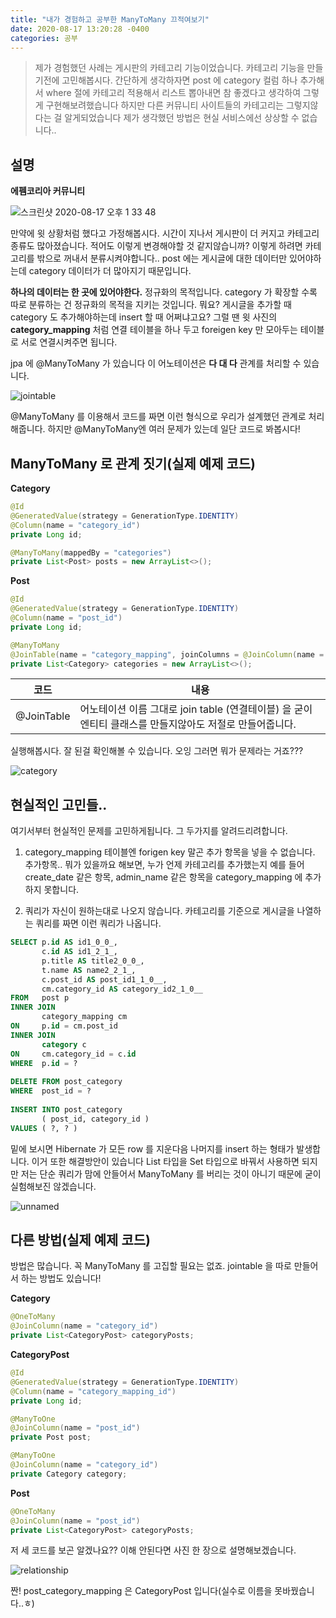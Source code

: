```yaml
---
title: "내가 경험하고 공부한 ManyToMany 끄적여보기"     
date: 2020-08-17 13:20:28 -0400
categories: 공부
---
```


>제가 경험했던 사례는 게시판의 카테고리 기능이었습니다. 카테고리 기능을 만들기전에 고민해봅시다. 간단하게 생각하자면 post 에 category 컬럼 하나 추가해서 
where 절에 카테고리 적용해서 리스트 뽑아내면 참 좋겠다고 생각하여 그렇게 구현해보려했습니다 하지만 다른 커뮤니티 사이트들의 카테고리는 그렇지않다는 걸 알게되었습니다
제가 생각했던 방법은 현실 서비스에선 상상할 수 없습니다..

## 설명

**에펨코리아 커뮤니티**

![스크린샷 2020-08-17 오후 1 33 48](https://user-images.githubusercontent.com/45488643/90357574-686a5b80-e08e-11ea-8c25-b3b96e4dda20.png)

만약에 윗 상황처럼 했다고 가정해봅시다. 시간이 지나서 게시판이 더 커지고 카테고리 종류도 많아졌습니다.
적어도 이렇게 변경해야할 것 같지않습니까? 이렇게 하려면 카테고리를 밖으로 꺼내서 분류시켜야합니다.. post 에는 게시글에 대한 
데이터만 있어야하는데 category 데이터가 더 많아지기 때문입니다.

**하나의 데이터는 한 곳에 있어야한다.** 정규화의 목적입니다. category 가 확장할 수록 따로 분류하는 건 정규화의 목적을 지키는 것입니다.
뭐요? 게시글을 추가할 때 category 도 추가해야하는데 insert 할 때 어쩌냐고요? 그럴 땐 윗 사진의 **category_mapping** 처럼 연결 테이블을 하나 두고 
foreigen key 만 모아두는 테이블로 서로 연결시켜주면 됩니다.

jpa 에 @ManyToMany 가 있습니다 이 어노테이션은 **다 대 다** 관계를 처리할 수 있습니다.

![jointable](https://user-images.githubusercontent.com/45488643/90357196-12e17f00-e08d-11ea-8871-a61482355549.png)

@ManyToMany 를 이용해서 코드를 짜면 이런 형식으로 우리가 설계했던 관계로 처리해줍니다. 하지만 @ManyToMany엔 여러 문제가 있는데 일단 코드로 봐봅시다!

## ManyToMany 로 관계 짓기(실제 예제 코드)

**Category**
```java
@Id
@GeneratedValue(strategy = GenerationType.IDENTITY)
@Column(name = "category_id")
private Long id;

@ManyToMany(mappedBy = "categories")
private List<Post> posts = new ArrayList<>();
```

**Post**
```java
@Id
@GeneratedValue(strategy = GenerationType.IDENTITY)
@Column(name = "post_id")
private Long id;

@ManyToMany
@JoinTable(name = "category_mapping", joinColumns = @JoinColumn(name = "post_id"), inverseJoinColumns = @JoinColumn(name = "category_id"))
private List<Category> categories = new ArrayList<>();
```

|코드|내용|
|------|---|
|@JoinTable|어노테이션 이름 그대로 join table (연결테이블) 을 굳이 엔티티 클래스를 만들지않아도 저절로 만들어줍니다.|

실행해봅시다. 잘 된걸 확인해볼 수 있습니다. 오잉 그러면 뭐가 문제라는 거죠???

![category](https://user-images.githubusercontent.com/45488643/90359010-b2554080-e092-11ea-8e7b-5ffa60173d26.png)

## 현실적인 고민들..

여기서부터 현실적인 문제를 고민하게됩니다. 그 두가지를 알려드리려합니다.

1. category_mapping 테이블엔 forigen key 말곤 추가 항목을 넣을 수 없습니다. 추가항목..
뭐가 있을까요 해보면, 누가 언제 카테고리를 추가했는지 예를 들어 create_date 같은 항목,
admin_name 같은 항목을 category_mapping 에 추가하지 못합니다.

2. 쿼리가 자신이 원하는대로 나오지 않습니다. 카테고리를 기준으로 게시글을 나열하는 쿼리를 짜면
이런 쿼리가 나옵니다.

```sql
SELECT p.id AS id1_0_0_,
       c.id AS id1_2_1_,
       p.title AS title2_0_0_,
       t.name AS name2_2_1_,
       c.post_id AS post_id1_1_0__,
       cm.category_id AS category_id2_1_0__
FROM   post p
INNER JOIN
       category_mapping cm
ON     p.id = cm.post_id
INNER JOIN
       category c
ON     cm.category_id = c.id
WHERE  p.id = ?
 
DELETE FROM post_category
WHERE  post_id = ?
 
INSERT INTO post_category
       ( post_id, category_id )
VALUES ( ?, ? )
```
밑에 보시면 Hibernate 가 모든 row 를 지운다음 나머지를 insert 하는 형태가 발생합니다.
이거 또한 해결방안이 있습니다 List 타입을 Set 타입으로 바꿔서 사용하면 되지만 저는 단순 쿼리가 맘에 안들어서
ManyToMany 를 버리는 것이 아니기 때문에 굳이 실험해보진 않겠습니다.

![unnamed](https://user-images.githubusercontent.com/45488643/90359900-1aa52180-e095-11ea-9f92-a48a70f43431.jpg)

## 다른 방법(실제 예제 코드)

방법은 많습니다. 꼭 ManyToMany 를 고집할 필요는 없죠.
jointable 을 따로 만들어서 하는 방법도 있습니다!

**Category**
```java
@OneToMany
@JoinColumn(name = "category_id")
private List<CategoryPost> categoryPosts;
```

**CategoryPost**
```java
@Id
@GeneratedValue(strategy = GenerationType.IDENTITY)
@Column(name = "category_mapping_id")
private Long id;

@ManyToOne
@JoinColumn(name = "post_id")
private Post post;

@ManyToOne
@JoinColumn(name = "category_id")
private Category category;
```

**Post**
```java
@OneToMany
@JoinColumn(name = "post_id")
private List<CategoryPost> categoryPosts;
```

저 세 코드를 보곤 알겠나요?? 이해 안된다면 사진 한 장으로 설명해보겠습니다.

![relationship](https://user-images.githubusercontent.com/45488643/90372889-12a4ac00-e0ac-11ea-9e6a-0467465b8a5a.png)

짠! post_category_mapping 은 CategoryPost 입니다(실수로 이름을 못바꿨습니다..ㅎ)





